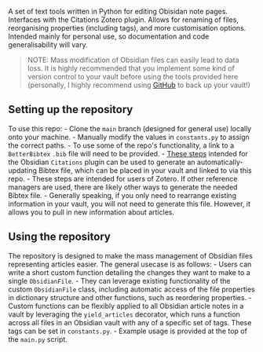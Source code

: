 A set of text tools written in Python for editing Obisidan note pages. Interfaces with the Citations Zotero plugin. Allows for renaming of files, reorganising properties (including tags), and more customisation options. Intended mainly for personal use, so documentation and code generalisability will vary.

> NOTE: Mass modification of Obsidian files can easily lead to data loss. It is highly recommended that you implement some kind of version control to your vault before using the tools provided here (personally, I highly recommend using [GitHub](https://github.com/Vinzent03/obsidian-git) to back up your vault!)

## Setting up the repository
To use this repo:
    - Clone the `main` branch (designed for general use) locally onto your machine.
    - Manually modify the values in `constants.py` to assign the correct paths.
    - To use some of the repo's functionality, a link to a `BetterBibtex` `.bib` file will need to be provided.
        - [These steps](https://github.com/hans/obsidian-citation-plugin) intended for the Obsidian `Citations` plugin can be used to generate an automatically-updating Bibtex file, which can be placed in your vault and linked to via this repo.
        - These steps are intended for users of Zotero. If other reference managers are used, there are likely other ways to generate the needed Bibtex file.
        - Generally speaking, if you only need to rearrange existing information in your vault, you will not need to generate this file. However, it allows you to pull in new information about articles.

## Using the repository
The repository is designed to make the mass management of Obsidian files representing articles easier. The general usecase is as follows:
    - Users can write a short custom function detailing the changes they want to make to a single `ObsidianFile`.
    - They can leverage existing functionality of the custom `ObsidianFile` class, including automatic access of the file properties in dictionary structure and other functions, such as reordering properties.
    - Custom functions can be flexibly applied to all Obsidian article notes in a vault by leveraging the `yield_articles` decorator, which runs a function across all files in an Obsidian vault with any of a specific set of tags. These tags can be set in `constants.py`.
    - Example usage is provided at the top of the `main.py` script.

